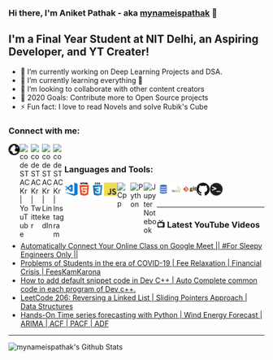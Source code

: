 <!--
**mynameispathak/mynameispathak** is a ✨ _special_ ✨ repository because its `README.md` (this file) appears on your GitHub profile.

Here are some ideas to get you started:

- 🔭 I’m currently working on ...
- 🌱 I’m currently learning ...
- 👯 I’m looking to collaborate on ...
- 🤔 I’m looking for help with ...
- 💬 Ask me about ...
- 📫 How to reach me: ...
- 😄 Pronouns: ...
- ⚡ Fun fact: ...
-->

### Hi there, I'm Aniket Pathak - aka [mynameispathak][website] 👋

## I'm a Final Year Student at NIT Delhi, an Aspiring Developer, and YT Creater!
- 🔭 I’m currently working on Deep Learning Projects and DSA.
- 🌱 I’m currently learning everything 🤣
- 👯 I’m looking to collaborate with other content creators
- 🥅 2020 Goals: Contribute more to Open Source projects
- ⚡ Fun fact: I love to read Novels and solve Rubik's Cube

### Connect with me:

[<img align="left" alt="codeSTACKr.com" width="22px" src="https://raw.githubusercontent.com/iconic/open-iconic/master/svg/globe.svg" />][website]
[<img align="left" alt="codeSTACKr | YouTube" width="22px" src="https://cdn.jsdelivr.net/npm/simple-icons@v3/icons/youtube.svg" />][youtube]
[<img align="left" alt="codeSTACKr | Twitter" width="22px" src="https://cdn.jsdelivr.net/npm/simple-icons@v3/icons/twitter.svg" />][twitter]
[<img align="left" alt="codeSTACKr | LinkedIn" width="22px" src="https://cdn.jsdelivr.net/npm/simple-icons@v3/icons/linkedin.svg" />][linkedin]
[<img align="left" alt="codeSTACKr | Instagram" width="22px" src="https://cdn.jsdelivr.net/npm/simple-icons@v3/icons/instagram.svg" />][instagram]

<br />

### Languages and Tools:

<img align="left" alt="Visual Studio Code" width="26px" src="https://raw.githubusercontent.com/github/explore/80688e429a7d4ef2fca1e82350fe8e3517d3494d/topics/visual-studio-code/visual-studio-code.png" />
<img align="left" alt="HTML5" width="26px" src="https://raw.githubusercontent.com/github/explore/80688e429a7d4ef2fca1e82350fe8e3517d3494d/topics/html/html.png" />
<img align="left" alt="CSS3" width="26px" src="https://raw.githubusercontent.com/github/explore/80688e429a7d4ef2fca1e82350fe8e3517d3494d/topics/css/css.png" />
<img align="left" alt="JavaScript" width="26px" src="https://raw.githubusercontent.com/github/explore/80688e429a7d4ef2fca1e82350fe8e3517d3494d/topics/javascript/javascript.png" />
<img align="left" alt="Cpp" width="26px" src="https://user-images.githubusercontent.com/42747200/46140125-da084900-c26d-11e8-8ea7-c45ae6306309.png" />
<img align="left" alt="Python" width="26px" src="https://cdn3.iconfinder.com/data/icons/logos-and-brands-adobe/512/267_Python-512.png" />
<img align="left" alt="JupyterNotebook" width="26px" src="https://miro.medium.com/max/1036/1*FogMIj4gYwp3fTHLZuwavQ.png" />
<img align="left" alt="SQL" width="26px" src="https://raw.githubusercontent.com/github/explore/80688e429a7d4ef2fca1e82350fe8e3517d3494d/topics/sql/sql.png" />
<img align="left" alt="MySQL" width="26px" src="https://raw.githubusercontent.com/github/explore/80688e429a7d4ef2fca1e82350fe8e3517d3494d/topics/mysql/mysql.png" />
<img align="left" alt="Git" width="26px" src="https://raw.githubusercontent.com/github/explore/80688e429a7d4ef2fca1e82350fe8e3517d3494d/topics/git/git.png" />
<img align="left" alt="GitHub" width="26px" src="https://raw.githubusercontent.com/github/explore/78df643247d429f6cc873026c0622819ad797942/topics/github/github.png" />
<img align="left" alt="HTML5" width="26px" src="https://raw.githubusercontent.com/github/explore/80688e429a7d4ef2fca1e82350fe8e3517d3494d/topics/terminal/terminal.png" />

<br />
<br />

---

### 📺 Latest YouTube Videos
<!-- YOUTUBE:START -->
- [Automatically Connect Your Online Class on Google Meet  || #For Sleepy Engineers Only ||](https://www.youtube.com/watch?v=c24XESMw704)
- [Problems of Students in the era of COVID-19 | Fee Relaxation | Financial Crisis | FeesKamKarona](https://www.youtube.com/watch?v=RfZoqRoWp1U)
- [How to add default snippet code in Dev C++ | Auto Complete common code in each program of Dev c++.](https://www.youtube.com/watch?v=rLKOYqkY3go)
- [LeetCode 206: Reversing a Linked List | Sliding Pointers Approach | Data Structures](https://www.youtube.com/watch?v=uDe4NlUH1FA)
- [Hands-On Time series forecasting with Python | Wind Energy Forecast | ARIMA | ACF | PACF | ADF](https://www.youtube.com/watch?v=CH7EQ4TWbHk)
<!-- YOUTUBE:END -->

---

<img align="left" alt="mynameispathak's Github Stats" src="https://github-readme-stats.vercel.app/api?username=mynameispathak&show_icons=true&hide_border=true&hide=prs,issues,contribs&theme=algolia" />

[website]: https://aniketpathak.live
[twitter]: https://twitter.com/pathaktheking
[youtube]: https://youtube.com/channel/UCYwSbt109sbNjykHvk0Li6Q
[instagram]: https://instagram.com/mynameispathak
[linkedin]: https://linkedin.com/in/aniket-pathak
[programmingplaylist]: https://www.youtube.com/playlist?list=PLiIEMWCZ1m9G6ONudM7vRnQtgxZdNTC2c
<!-- [jsplaylist]: https://www.youtube.com/playlist?list=PLkwxH9e_vrALRJKu7wfXby3MKeflhTu6B
[cssplaylist]: https://www.youtube.com/playlist?list=PLkwxH9e_vrALSdvZuEh6gqQdmDoDIoqz4
[reactplaylist]: https://www.youtube.com/playlist?list=PLkwxH9e_vrAK4TdffpxKY3QGyHCpxFcQ0 -->

